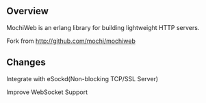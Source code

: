 
## Overview

MochiWeb is an erlang library for building lightweight HTTP servers.

Fork from http://github.com/mochi/mochiweb


## Changes

Integrate with eSockd(Non-blocking TCP/SSL Server)

Improve WebSocket Support

